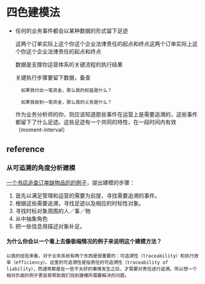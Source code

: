 # 四色建模法

* 任何的业务事件都会以某种数据的形式留下足迹

    这两个订单实际上这个你这个企业法律责任的起点和终点这两个订单实际上这个你这个企业法律责任的起点和终点

    数据是支撑你运营体系的关键流程的执行结果

    关键执行步骤要留下数据，备查

        如果我付出一笔资金，那么我的权益是什么？
        
        如果我收到一笔资金，那么我的义务是什么？

    作为业务分析师的你，则应该知道那些事件在运营上是需要追溯的，这些事件都留下了什么足迹。这些足迹有一个共同的特性，在一段时间内有效（moment-interval）


## reference

### 从可追溯的角度分析建模

[一个书店追查订单缺物品的的例子](https://www.infoq.cn/article/xh-four-color-modeling/)，提出建模的步骤：

1. 首先以满足管理和运营的需要为前提，寻找需要追溯的事件。
2. 根据这些需要追溯，寻找足迹以及相应的时标性对象。
1. 寻找时标对象周围的人／事／物
1. 从中抽象角色
1. 把一些信息用描述对象补足。

#### 为什么你会以一个看上去像极端情况的例子来说明这个建模方法？

    以我的经验来看，对于业务系统有两个东西是很重要的：可追溯性（traceability）和执行效率（efficiency）。这里的可追溯性是指责任的可追溯性（traceability of liability），而通常都是在一些不太好的事情发生之后，才需要对责任进行追溯。所以想一个相对负面的例子更容易帮助我们找到建模所需要解决的问题。
